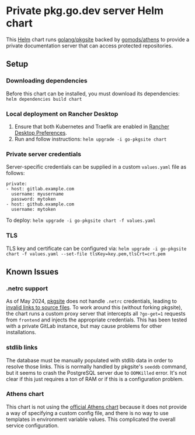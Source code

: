 # Private pkg.go.dev server Helm chart

This [Helm] chart runs [golang/pkgsite][pkgsite] backed by [gomods/athens][athens] to provide a private documentation server that can access protected repositories.

[helm]: https://helm.sh/
[pkgsite]: https://github.com/golang/pkgsite
[athens]: https://github.com/gomods/athens

## Setup

### Downloading dependencies

Before this chart can be installed, you must download its dependencies: `helm dependencies build chart`

### Local deployment on Rancher Desktop

1. Ensure that both Kubernetes and Traefik are enabled in [Rancher Desktop Preferences][prefs].
2. Run and follow instructions: `helm upgrade -i go-pkgsite chart`

[prefs]: https://docs.rancherdesktop.io/ui/preferences/kubernetes/

### Private server credentials

Server-specific credentials can be supplied in a custom `values.yaml` file as follows:

```
private:
- host: gitlab.example.com
  username: myusername
  password: mytoken
- host: github.example.com
  username: mytoken
```

To deploy: `helm upgrade -i go-pkgsite chart -f values.yaml`

### TLS

TLS key and certificate can be configured via: `helm upgrade -i go-pkgsite chart -f values.yaml --set-file tlsKey=key.pem,tlsCrt=crt.pem`

## Known Issues

### .netrc support

As of May 2024, [pkgsite] does not handle `.netrc` credentials, leading to [invalid links to source files][60299]. To work around this (without forking pkgsite), the chart runs a custom proxy server that intercepts all `?go-get=1` requests from `frontend` and injects the appropriate credentials. This has been tested with a private GitLab instance, but may cause problems for other installations.

[60299]: https://github.com/golang/go/issues/60299

### stdlib links

The database must be manually populated with stdlib data in order to resolve those links. This is normally handled by pkgsite's `seeddb` command, but it seems to crash the PostgreSQL server due to `OOMKilled` error. It's not clear if this just requires a ton of RAM or if this is a configuration problem.

### Athens chart

This chart is not using the [official Athens chart][athens] because it does not provide a way of specifying a custom config file, and there is no way to use templates in environment variable values. This complicated the overall service configuration.

[athens]: https://github.com/gomods/athens-charts
